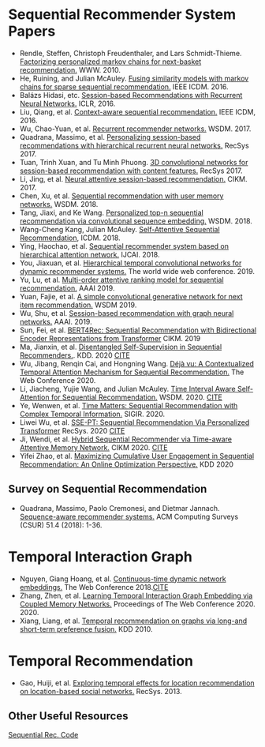 # Sequential Recommender System Papers
- Rendle, Steffen, Christoph Freudenthaler, and Lars Schmidt-Thieme. [Factorizing personalized markov chains for next-basket recommendation.](http://citeseerx.ist.psu.edu/viewdoc/download?doi=10.1.1.461.6854&rep=rep1&type=pdf) WWW. 2010.
- He, Ruining, and Julian McAuley. [Fusing similarity models with markov chains for sparse sequential recommendation.](https://cseweb.ucsd.edu/~jmcauley/pdfs/icdm16a.pdf) IEEE ICDM. 2016.
- Balázs Hidasi, etc. [Session-based Recommendations with Recurrent Neural Networks.](https://arxiv.org/abs/1511.06939) ICLR, 2016.
- Liu, Qiang, et al. [Context-aware sequential recommendation.](https://arxiv.org/abs/1609.05787) IEEE ICDM, 2016.
- Wu, Chao-Yuan, et al. [Recurrent recommender networks.](https://dl.acm.org/doi/pdf/10.1145/3018661.3018689) WSDM. 2017.
- Quadrana, Massimo, et al. [Personalizing session-based recommendations with hierarchical recurrent neural networks.](https://arxiv.org/pdf/1706.04148.pdf) RecSys 2017.
- Tuan, Trinh Xuan, and Tu Minh Phuong. [3D convolutional networks for session-based recommendation with content features.](https://dl.acm.org/doi/pdf/10.1145/3109859.3109900?casa_token=oaw4-qd-PmAAAAAA:PM2QlalXJgAlmQ1M8oLoH6IlrXVaGRxx-9mmSZ4__Mi-r670-gW3dmNyyHoO4-2-9jcSRLVgadI) RecSys 2017.
- Li, Jing, et al. [Neural attentive session-based recommendation.](https://dl.acm.org/doi/pdf/10.1145/3132847.3132926?casa_token=p-UU3TxH3W0AAAAA:n8g1DKgwpJUOg5HhUhVNjzcT1hyftFAN7IThuOTYuAUIFJGUIdfsPADjulXugIIvjGD5BN0qvt8y) CIKM. 2017.
- Chen, Xu, et al. [Sequential recommendation with user memory networks.](https://dl.acm.org/doi/pdf/10.1145/3159652.3159668?casa_token=dwnjPirHUakAAAAA:15TKXBAZWzF7cXgAg0qWn8afEwjKVjMZUfQoYxb6KFWMqqYE-Jk1gc6EgWVM4cLJXqVD6Dcey6s) WSDM. 2018.
- Tang, Jiaxi, and Ke Wang. [Personalized top-n sequential recommendation via convolutional sequence embedding.](https://arxiv.org/pdf/1809.07426.pdf) WSDM. 2018.
- Wang-Cheng Kang, Julian McAuley. [Self-Attentive Sequential Recommendation](https://cseweb.ucsd.edu/~jmcauley/pdfs/icdm18.pdf), ICDM. 2018.
- Ying, Haochao, et al. [Sequential recommender system based on hierarchical attention network.](https://www.ijcai.org/Proceedings/2018/0546.pdf) IJCAI. 2018.
- You, Jiaxuan, et al. [Hierarchical temporal convolutional networks for dynamic recommender systems.](https://arxiv.org/pdf/1904.04381.pdf) The world wide web conference. 2019.
- Yu, Lu, et al. [Multi-order attentive ranking model for sequential recommendation.](https://www.aaai.org/ojs/index.php/AAAI/article/view/4516/4394) AAAI 2019.
- Yuan, Fajie, et al. [A simple convolutional generative network for next item recommendation.](https://dl.acm.org/doi/pdf/10.1145/3289600.3290975?casa_token=J1syrbahjloAAAAA:VbCRffYiUm4wqFaZjuxkTB0PiCMswTUAVHb_yy3Yw262gG_r_if1wD1f6gJ-PoGKulKriSDqLDM) WSDM 2019.
- Wu, Shu, et al. [Session-based recommendation with graph neural networks.](https://www.aaai.org/ojs/index.php/AAAI/article/view/3804/3682) AAAI. 2019.
- Sun, Fei, et al. [BERT4Rec: Sequential Recommendation with Bidirectional Encoder Representations from Transformer](https://arxiv.org/abs/1904.06690) CIKM. 2019
- Ma, Jianxin, et al. [Disentangled Self-Supervision in Sequential Recommenders.](http://pengcui.thumedialab.com/papers/DisentangledSequentialRecommendation.pdf). KDD. 2020 [CITE](./bib_files/disentangle.bib)
- Wu, Jibang, Renqin Cai, and Hongning Wang. [Déjà vu: A Contextualized Temporal Attention Mechanism for Sequential Recommendation.](https://arxiv.org/pdf/2002.00741.pdf) The Web Conference 2020.
- Li, Jiacheng, Yujie Wang, and Julian McAuley. [Time Interval Aware Self-Attention for Sequential Recommendation.](https://cseweb.ucsd.edu/~jmcauley/pdfs/wsdm20b.pdf) WSDM. 2020. [CITE](./bib_files/Time_Interval.bib)
- Ye, Wenwen, et al. [Time Matters: Sequential Recommendation with Complex Temporal Information.](https://dl.acm.org/doi/pdf/10.1145/3397271.3401154?casa_token=B-A6CsmuPiwAAAAA:cUV0AptqcwC5lA5wrVSUmHsGV978bBsDS4v_ZgbFrEy-0g6yNDhoYava4G7QA-zR38hOT07Ruuut) SIGIR. 2020.
- Liwei Wu, et al. [SSE-PT: Sequential Recommendation Via Personalized Transformer](https://dl.acm.org/doi/pdf/10.1145/3383313.3412258) RecSys. 2020 [CITE](./bib_files/SSE-PT.bib)
- Ji, Wendi, et al. [Hybrid Sequential Recommender via Time-aware Attentive Memory Network.](https://arxiv.org/pdf/2005.08598.pdf) CIKM 2020. [CITE](./bib_files/MTAM.bib)
- Yifei Zhao, et al. [Maximizing Cumulative User Engagement in Sequential Recommendation: An Online Optimization Perspective.](https://dl.acm.org/doi/pdf/10.1145/3394486.3403329) KDD 2020

## Survey on Sequential Recommendation
- Quadrana, Massimo, Paolo Cremonesi, and Dietmar Jannach. [Sequence-aware recommender systems.](https://arxiv.org/pdf/1802.08452.pdf) ACM Computing Surveys (CSUR) 51.4 (2018): 1-36.

# Temporal Interaction Graph
- Nguyen, Giang Hoang, et al. [Continuous-time dynamic network embeddings.](http://ryanrossi.com/pubs/nguyen-et-al-WWW18-BigNet.pdf) The Web Conference 2018.[CITE](./bib_files/CTDNE.bib)
- Zhang, Zhen, et al. [Learning Temporal Interaction Graph Embedding via Coupled Memory Networks.](https://dl.acm.org/doi/pdf/10.1145/3366423.3380076?casa_token=jQDfuykEgz8AAAAA:IoUaw2pIm_WW7RxZPo7O1KdUtWy2StHjSGpgSQ0nCF32Lwr3_M2By9_zbJkKrKBu-NDsIB-T1sc) Proceedings of The Web Conference 2020. 2020.
- Xiang, Liang, et al. [Temporal recommendation on graphs via long-and short-term preference fusion.](https://dl.acm.org/doi/pdf/10.1145/1835804.1835896?casa_token=sXnMSlVllp0AAAAA:Op3oiJ4aw7Fyh-kwetwb0hPwjiKTNXBOQWvbbFGmvPqYgf6p0CbywFibcJITWN6qlO9nJ4du1Cw) KDD 2010.

# Temporal Recommendation
- Gao, Huiji, et al. [Exploring temporal effects for location recommendation on location-based social networks.](https://dl.acm.org/doi/pdf/10.1145/2507157.2507182?casa_token=HqN0SmOY0IAAAAAA:mKnXv5PWKdnNbWDiAkOsM7R0pQc6oq1ZIA5pUfxRwKrb1x1_i6zUyZ0EBNu0-Sezxqm98jFq79Y) RecSys. 2013.

## Other Useful Resources
[Sequential Rec. Code](https://github.com/DeepGraphLearning/RecommenderSystems/tree/master/sequentialRec)
